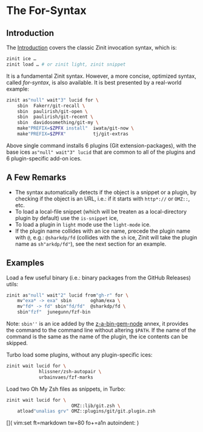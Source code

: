# The For-Syntax

## Introduction

The [Introduction](../INTRODUCTION/) covers the classic Zinit invocation
syntax, which is:

```zsh
zinit ice …
zinit load … # or zinit light, zinit snippet
```

It is a fundamental Zinit syntax. However, a more concise, optimized syntax,
called *for-syntax*, is also available. It is best presented by a real-world
example:


```zsh
zinit as"null" wait"3" lucid for \
    sbin  Fakerr/git-recall \
    sbin  paulirish/git-open \
    sbin  paulirish/git-recent \
    sbin  davidosomething/git-my \
    make"PREFIX=$ZPFX install"  iwata/git-now \
    make"PREFIX=$ZPFX"          tj/git-extras
```

Above single command installs 6 plugins (Git extension-packages), with the base
ices `as"null" wait"3" lucid` that are common to all of the plugins and
6 plugin-specific add-on ices.

## A Few Remarks

* The syntax automatically detects if the object is a snippet or a plugin, by
  checking if the object is an URL, i.e.: if it starts with `http*://` or
  `OMZ::`, etc.
* To load a local-file snippet (which will be treaten as a local-directory
  plugin by default) use the `is-snippet` ice,
* To load a plugin in `light` mode use the `light-mode` ice.
* If the plugin name collides with an ice name, precede the plugin name with
  `@`, e.g.: `@sharkdp/fd` (collides with the `sh` ice, Zinit will take the
  plugin name as `sh"arkdp/fd"`), see the next section for an example.

## Examples

Load a few useful binary (i.e.: binary packages from the GitHub Releases) utils:

```zsh
zinit as"null" wait"2" lucid from"gh-r" for \
    mv"exa* -> exa" sbin       ogham/exa \
    mv"fd* -> fd" sbin"fd/fd"  @sharkdp/fd \
    sbin"fzf"  junegunn/fzf-bin
```

Note: `sbin''` is an ice added by the
[z-a-bin-gem-node](https://github.com/zdharma-continuum/z-a-bin-gem-node) annex, it
provides the command to the command line without altering `$PATH`. If the name
of the command is the same as the name of the plugin, the ice contents can be
skipped.

Turbo load some plugins, without any plugin-specific ices:

```zsh
zinit wait lucid for \
            hlissner/zsh-autopair \
            urbainvaes/fzf-marks
```

Load two Oh My Zsh files as snippets, in Turbo:

```zsh
zinit wait lucid for \
                        OMZ::lib/git.zsh \
    atload"unalias grv" OMZ::plugins/git/git.plugin.zsh
```

[]( vim:set ft=markdown tw=80 fo+=a1n autoindent: )
